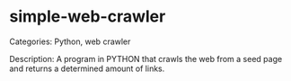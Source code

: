 # simple-web-crawler

Categories: Python, web crawler

Description: A program in PYTHON that crawls the web from a seed page and returns a determined amount of links.